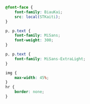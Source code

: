 ```css
@font-face {
    font-family: BiauKai;
    src: local(STKaiti);
}
```
```css
p, p.text {
    font-family: MiSans;
    font-weight: 300;
}
```
```css
p, p.text {
    font-family: MiSans-ExtraLight;
}
```
```css
img {
    max-width: 45%;
}
hr {
    border: none;
}
```

